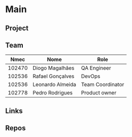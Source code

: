 # Main

## Project


## Team
| Nmec | Nome | Role |
| --- | --- | --- |
| 102470 | Diogo Magalhães | QA Engineer |
| 102536 | Rafael Gonçalves | DevOps |
| 102536 | Leonardo Almeida | Team Coordinator |
| 102778 | Pedro Rodrigues | Product owner | 


## Links

## Repos

